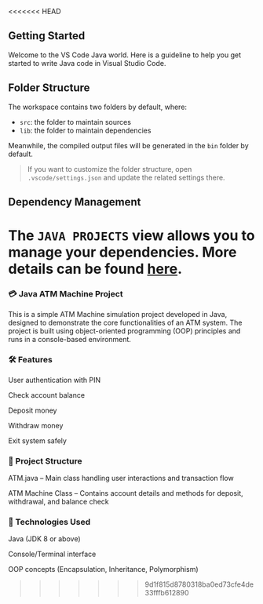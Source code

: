 <<<<<<< HEAD
## Getting Started

Welcome to the VS Code Java world. Here is a guideline to help you get started to write Java code in Visual Studio Code.

## Folder Structure

The workspace contains two folders by default, where:

- `src`: the folder to maintain sources
- `lib`: the folder to maintain dependencies

Meanwhile, the compiled output files will be generated in the `bin` folder by default.

> If you want to customize the folder structure, open `.vscode/settings.json` and update the related settings there.

## Dependency Management

The `JAVA PROJECTS` view allows you to manage your dependencies. More details can be found [here](https://github.com/microsoft/vscode-java-dependency#manage-dependencies).
=======
<h3>💳 Java ATM Machine Project</h3>

This is a simple ATM Machine simulation project developed in Java, designed to demonstrate the core functionalities of an ATM system. The project is built using object-oriented programming (OOP) principles and runs in a console-based environment.

<h3>🛠 Features</h3>

User authentication with PIN

Check account balance

Deposit money

Withdraw money

Exit system safely

<h3>📁 Project Structure</h3>

ATM.java – Main class handling user interactions and transaction flow

ATM Machine Class – Contains account details and methods for deposit, withdrawal, and balance check

<h3>🚀 Technologies Used</h3>

Java (JDK 8 or above)

Console/Terminal interface

OOP concepts (Encapsulation, Inheritance, Polymorphism)
>>>>>>> 9d1f815d8780318ba0ed73cfe4de33fffb612890

